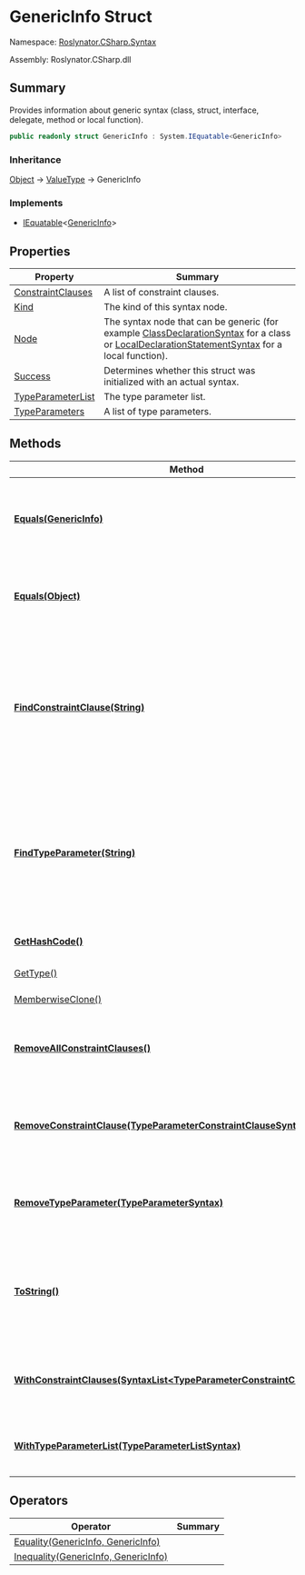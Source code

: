 # GenericInfo Struct

Namespace: [Roslynator.CSharp.Syntax](../README.md)

Assembly: Roslynator\.CSharp\.dll

## Summary

Provides information about generic syntax \(class, struct, interface, delegate, method or local function\)\.

```csharp
public readonly struct GenericInfo : System.IEquatable<GenericInfo>
```

### Inheritance

[Object](https://docs.microsoft.com/en-us/dotnet/api/system.object) &#x2192; [ValueType](https://docs.microsoft.com/en-us/dotnet/api/system.valuetype) &#x2192; GenericInfo

### Implements

* [IEquatable](https://docs.microsoft.com/en-us/dotnet/api/system.iequatable-1)\<[GenericInfo](./README.md)>

## Properties

| Property | Summary |
| -------- | ------- |
| [ConstraintClauses](ConstraintClauses/README.md) | A list of constraint clauses\. |
| [Kind](Kind/README.md) | The kind of this syntax node\. |
| [Node](Node/README.md) | The syntax node that can be generic \(for example [ClassDeclarationSyntax](https://docs.microsoft.com/en-us/dotnet/api/microsoft.codeanalysis.csharp.syntax.classdeclarationsyntax) for a class or [LocalDeclarationStatementSyntax](https://docs.microsoft.com/en-us/dotnet/api/microsoft.codeanalysis.csharp.syntax.localdeclarationstatementsyntax) for a local function\)\. |
| [Success](Success/README.md) | Determines whether this struct was initialized with an actual syntax\. |
| [TypeParameterList](TypeParameterList/README.md) | The type parameter list\. |
| [TypeParameters](TypeParameters/README.md) | A list of type parameters\. |

## Methods

| Method | Summary |
| ------ | ------- |
| **[Equals(GenericInfo)](Equals/README.md)** | Determines whether this instance is equal to another object of the same type\. |
| **[Equals(Object)](Equals/README.md)** | Determines whether this instance and a specified object are equal\. |
| **[FindConstraintClause(String)](FindConstraintClause/README.md)** | Searches for a constraint clause with the specified type parameter name and returns the first occurrence within the constraint clauses\. |
| **[FindTypeParameter(String)](FindTypeParameter/README.md)** | Searches for a type parameter with the specified name and returns the first occurrence within the type parameters\. |
| **[GetHashCode()](GetHashCode/README.md)** | Returns the hash code for this instance\. |
| [GetType()](https://docs.microsoft.com/en-us/dotnet/api/system.object.gettype) |  \(Inherited from [Object](https://docs.microsoft.com/en-us/dotnet/api/system.object)\) |
| [MemberwiseClone()](https://docs.microsoft.com/en-us/dotnet/api/system.object.memberwiseclone) |  \(Inherited from [Object](https://docs.microsoft.com/en-us/dotnet/api/system.object)\) |
| **[RemoveAllConstraintClauses()](RemoveAllConstraintClauses/README.md)** | Creates a new [GenericInfo](./README.md) with all constraint clauses removed\. |
| **[RemoveConstraintClause(TypeParameterConstraintClauseSyntax)](RemoveConstraintClause/README.md)** | Creates a new [GenericInfo](./README.md) with the specified constraint clause removed\. |
| **[RemoveTypeParameter(TypeParameterSyntax)](RemoveTypeParameter/README.md)** | Creates a new [GenericInfo](./README.md) with the specified type parameter removed\. |
| **[ToString()](ToString/README.md)** | Returns the string representation of the underlying syntax, not including its leading and trailing trivia\. |
| **[WithConstraintClauses(SyntaxList\<TypeParameterConstraintClauseSyntax>)](WithConstraintClauses/README.md)** | Creates a new [GenericInfo](./README.md) with the constraint clauses updated\. |
| **[WithTypeParameterList(TypeParameterListSyntax)](WithTypeParameterList/README.md)** | Creates a new [GenericInfo](./README.md) with the type parameter list updated\. |

## Operators

| Operator | Summary |
| -------- | ------- |
| [Equality(GenericInfo, GenericInfo)](op_Equality/README.md) | |
| [Inequality(GenericInfo, GenericInfo)](op_Inequality/README.md) | |


